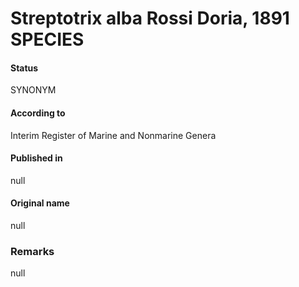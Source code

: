 # Streptotrix alba Rossi Doria, 1891 SPECIES

#### Status
SYNONYM

#### According to
Interim Register of Marine and Nonmarine Genera

#### Published in
null

#### Original name
null

### Remarks
null